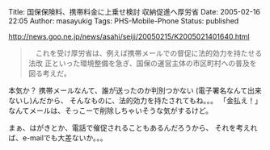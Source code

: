 Title: 国保保険料、携帯料金に上乗せ検討 収納促進へ厚労省
Date: 2005-02-16 22:05
Author: masayukig
Tags: PHS-Mobile-Phone
Status: published

<http://news.goo.ne.jp/news/asahi/seiji/20050215/K2005021401640.html>

> 　これを受け厚労省は、例えば携帯メールでの督促に法的効力を持たせる法改
> 正といった環境整備を急ぎ、国保の運営主体の市区町村への普及を図る考えだ。

本気か？
携帯メールなんて、誰が送ったのか判別つかない
(電子署名なんて出来ないし)んだから、
そんなものに、法的効力を持たされてもね。。。
「金払え！」
なんてメールは、そっこーで削除しちゃいそうな気がするけど。

まぁ、はがきとか、電話で催促されることもあるんだろうから、
それを考えれば、e-mailでも大差ないか。。。
